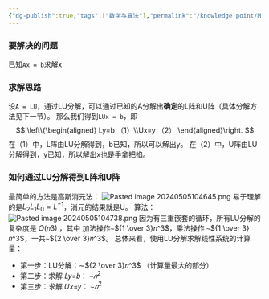 ```yaml
---
{"dg-publish":true,"tags":["数学与算法"],"permalink":"/knowledge point/Math and Algorithm/LU分解的高斯消元法求解线性方程组/","dgPassFrontmatter":true}
---
```


### 要解决的问题
已知`Ax = b`求解x 

### 求解思路
设`A = LU`，通过LU分解，可以通过已知的A分解出**确定**的L阵和U阵（具体分解方法见下一节）。
那么我们得到`LUx = b`，即
$$
\left\{\begin{aligned} Ly=b    （1）\\Ux=y    （2） \end{aligned}\right.
$$
在（1）中，L阵由LU分解得到，b已知，所以可以解出y。
在（2）中，U阵由LU分解得到，y已知，所以解出x也是手拿把掐。

### 如何通过LU分解得到L阵和U阵
最简单的方法是高斯消元法：
![Pasted image 20240505104645.png](/img/user/knowledge%20point/imgs/Pasted%20image%2020240505104645.png)
易于理解的是$L_2L_1L_0=L^{-1}$，消元的结果就是U。
算法：
![Pasted image 20240505104738.png](/img/user/knowledge%20point/imgs/Pasted%20image%2020240505104738.png)
因为有三重嵌套的循环，所有LU分解的复杂度是 𝑂(𝑛3) ，其中 加法操作∼${1 \over 3}𝑛^3$，乘法操作 ∼${1 \over 3}𝑛^3$，一共∼${2 \over 3}𝑛^3$。
总体来看，使用LU分解求解线性系统的计算量：
- 第一步：LU分解：∼${2 \over 3}𝑛^3$ （计算量最大的部分）
- 第二步：求解 𝐿𝑦=𝑏： ∼$𝑛^2$
- 第三步：求解 𝑈𝑥=𝑦： ∼$𝑛^2$